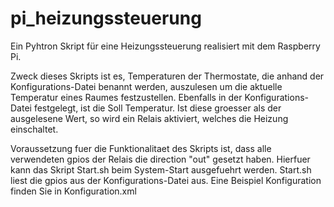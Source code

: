 # pi_heizungssteuerung
Ein Pyhtron Skript für eine Heizungssteuerung realisiert mit dem Raspberry Pi.

Zweck dieses Skripts ist es, Temperaturen der Thermostate, die anhand der Konfigurations-Datei benannt werden, auszulesen um die aktuelle Temperatur eines
Raumes festzustellen. Ebenfalls in der Konfigurations-Datei festgelegt, ist die Soll Temperatur. Ist diese groesser als der ausgelesene Wert, so wird ein Relais
aktiviert, welches die Heizung einschaltet.

Voraussetzung fuer die Funktionalitaet des Skripts ist, dass alle verwendeten gpios der Relais die direction "out" gesetzt haben. Hierfuer kann das Skript
Start.sh beim System-Start ausgefuehrt werden. Start.sh liest die gpios aus der Konfigurations-Datei aus. Eine Beispiel Konfiguration finden Sie in Konfiguration.xml
